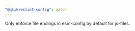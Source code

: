 ```yaml
---
"@qlik/eslint-config": patch
---
```


Only enforce file endings in esm-config by default for js-files.
